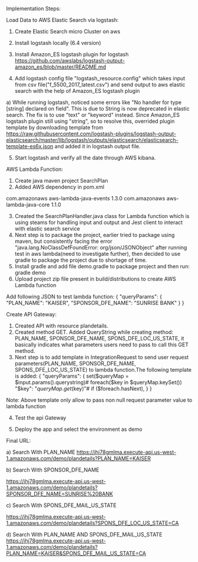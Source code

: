
Implementation Steps:


Load Data to AWS Elastic Search via logstash:

1) Create Elastic Search micro Cluster on aws

2) Install logstash locally (6.4 version)

3) Install Amazon_ES logstash plugin for logstash
https://github.com/awslabs/logstash-output-amazon_es/blob/master/README.md

4) Add logstash config file "logstash_resource.config" which takes input from csv file("f_5500_2017_latest.csv") and send output to aws elastic search with the help of Amazon_ES logstash plugin

a) While running logstash, noticed  some errors like "No handler for type [string] declared on field". This is due to String is now deprecated in elastic search. The fix is to use "text" or "keyword" instead. Since Amazon_ES logstash plugin still using "string", so to resolve this, overrided plugin template by downloading template from https://raw.githubusercontent.com/logstash-plugins/logstash-output-elasticsearch/master/lib/logstash/outputs/elasticsearch/elasticsearch-template-es6x.json and added it in logstash output file.

5) Start logstash and verify all the date through AWS kibana.


AWS Lambda Function:
1) Create java maven project SearchPlan
2) Added AWS dependency in pom.xml

<dependency>
    <groupId>com.amazonaws</groupId>
    <artifactId>aws-lambda-java-events</artifactId>
    <version>1.3.0</version>
</dependency>
<dependency>
    <groupId>com.amazonaws</groupId>
    <artifactId>aws-lambda-java-core</artifactId>
    <version>1.1.0</version>
</dependency>

3) Created the SearchPlanHandler.java class for Lambda function which is using steams for handling input and output and Jest client to interact with elastic search service
2) Next step is to package the project, earlier tried to package using maven, but consistently facing the error "java.lang.NoClassDefFoundError: org/json/JSONObject" after running test in aws lambda(need to investigate further), then decided to use gradle to package the project due to shortage of time.
3) Install gradle and add file demo.gradle to package project  and then run: gradle demo
4) Upload project zip file present in build/distributions to create AWS Lambda function

Add following JSON to test lambda function:
{
  "queryParams": {
    "PLAN_NAME": "KAISER",
    "SPONSOR_DFE_NAME": "SUNRISE BANK"
  }
}



Create API Gateway:
1) Created API with resource plandetails.
2) Created method GET. Added QueryString while creating method: PLAN_NAME, SPONSOR_DFE_NAME, SPONS_DFE_LOC_US_STATE, it basically indicates what parameters users need to pass to call this GET method.
3) Next step is to add template in IntegrationRequest to send user request parameters(PLAN_NAME, SPONSOR_DFE_NAME, SPONS_DFE_LOC_US_STATE) to lambda function.The following template is added:
{
		"queryParams": {
		set($queryMap = $input.params().querystring)# foreach($key in $queryMap.keySet())
		"$key": "$queryMap.get($key)"#
		if ($foreach.hasNext),
	}
}

Note: Above template only allow to pass non null request parameter value to lambda function

4) Test the api Gateway

5) Deploy the app and select the environment as demo

Final URL:

a) Search With PLAN_NAME
https://ihj78gmlma.execute-api.us-west-1.amazonaws.com/demo/plandetails?PLAN_NAME=KAISER

b) Search With SPONSOR_DFE_NAME

https://ihj78gmlma.execute-api.us-west-1.amazonaws.com/demo/plandetails?SPONSOR_DFE_NAME=SUNRISE%20BANK

c) Search With SPONS_DFE_MAIL_US_STATE

https://ihj78gmlma.execute-api.us-west-1.amazonaws.com/demo/plandetails?SPONS_DFE_LOC_US_STATE=CA

d) Search With PLAN_NAME AND SPONS_DFE_MAIL_US_STATE
https://ihj78gmlma.execute-api.us-west-1.amazonaws.com/demo/plandetails?PLAN_NAME=KAISER&SPONS_DFE_MAIL_US_STATE=CA
